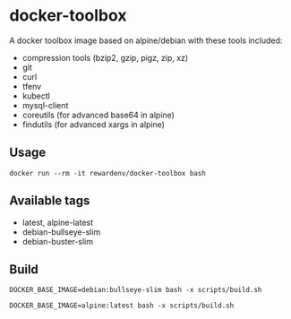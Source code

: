# docker-toolbox

A docker toolbox image based on alpine/debian with these tools included:
- compression tools (bzip2, gzip, pigz, zip, xz)
- git
- curl
- tfenv
- kubectl
- mysql-client
- coreutils (for advanced base64 in alpine)
- findutils (for advanced xargs in alpine)


## Usage

```
docker run --rm -it rewardenv/docker-toolbox bash
```

## Available tags

- latest, alpine-latest
- debian-bullseye-slim
- debian-buster-slim

## Build

```
DOCKER_BASE_IMAGE=debian:bullseye-slim bash -x scripts/build.sh

DOCKER_BASE_IMAGE=alpine:latest bash -x scripts/build.sh  
```

